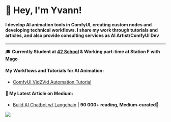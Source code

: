 # 👋 Hey, I'm Yvann!

#### I develop AI animation tools in ComfyUI, creating custom nodes and developing technical workflows. I share my work through tutorials and articles, and also provide consulting services as AI Artist/ComfyUI Dev
---
🎓 **Currently Student at [42 School](https://42.fr/en/homepage/) & Working part-time at Station F with [Mago](https://www.linkedin.com/company/magostudio?trk=blended-typeahead)**

#### My Workflows and Tutorials for AI Animation:
- [ComfyUI Vid2Vid Automation Tutorial](https://youtu.be/Wx9TLb95Nh4?si=cSF4843db9wEwfmS)

#### 📝 My Latest Article on Medium:
- [Build AI Chatbot w/ Langchain](https://medium.com/better-programming/build-a-chatbot-on-your-csv-data-with-langchain-and-openai-ed121f85f0cd) | **90 000+ reading, Medium-curated🌟**

![](https://github-readme-stats.vercel.app/api?username=yvann-ba&show_icons=true)
